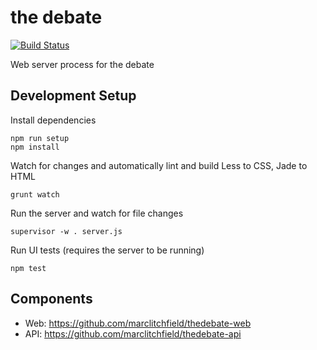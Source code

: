 the debate
==========

[![Build Status](https://travis-ci.org/marclitchfield/thedebate-web.svg?branch=master)](https://travis-ci.org/marclitchfield/thedebate-web)

Web server process for the debate


## Development Setup

Install dependencies
```
npm run setup
npm install
```

Watch for changes and automatically lint and build Less to CSS, Jade to HTML
```
grunt watch
```

Run the server and watch for file changes
```
supervisor -w . server.js
```

Run UI tests (requires the server to be running)
```
npm test
```


## Components

- Web: https://github.com/marclitchfield/thedebate-web
- API: https://github.com/marclitchfield/thedebate-api
